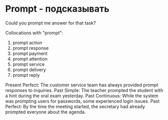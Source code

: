 # Prompt - подсказывать

Could you prompt me answer for that task?

Collocations with "prompt":

1. prompt action
2. prompt response
3. prompt payment
4. prompt attention
5. prompt service
6. prompt delivery
7. prompt reply

Present Perfect: The customer service team has always provided prompt responses to inquiries.
Past Simple: The teacher prompted the student with a hint during the oral exam yesterday.
Past Continuous: While the system was prompting users for passwords, some experienced login issues.
Past Perfect: By the time the meeting started, the secretary had already prompted everyone about the agenda.
